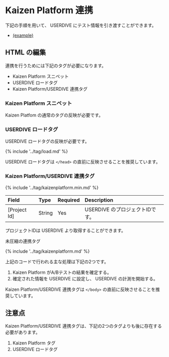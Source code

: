 # Kaizen Platform 連携

下記の手順を用いて、 USERDIVE にテスト情報を引き渡すことができます。

- [(example)](https://uncovertruth.github.io/examples/integration/kaizenplatform.html)

## HTML の編集

連携を行うためには下記のタグが必要になります。

- Kaizen Platform スニペット
- USERDIVE ロードタグ
- Kaizen Platform/USERDIVE 連携タグ

### Kaizen Platform スニペット

Kaizen Platfom の通常のタグの反映が必要です。

### USERDIVE ロードタグ

USERDIVE ロードタグの反映が必要です。

{% include '../tag/load.md' %}

USERDIVE ロードタグは `</head>` の直前に反映させることを推奨しています。

### Kaizen Platform/USERDIVE 連携タグ

{% include '../tag/kaizenplatform.min.md' %}

| Field        | Type   | Required | Description                     |
|:-------------|:-------|:---------|:--------------------------------|
| [Project Id] | String | Yes      | USERDIVE のプロジェクトIDです。 |

プロジェクトIDは USERDIVE より取得することができます。

未圧縮の連携タグ

{% include '../tag/kaizenplatform.md' %}

上記のコードで行われる主な処理は下記の2つです。

1. Kaizen Platform がA/Bテストの結果を確定する。
1. 確定された情報を USERDIVE に設定し、 USERDIVE の計測を開始する。

Kaizen Platform/USERDIVE 連携タグは `</body>` の直前に反映させることを推奨しています。

## 注意点

Kaizen Platform/USERDIVE 連携タグは、下記の2つのタグよりも後に存在する必要があります。

1. Kaizen Platform タグ
1. USERDIVE ロードタグ
